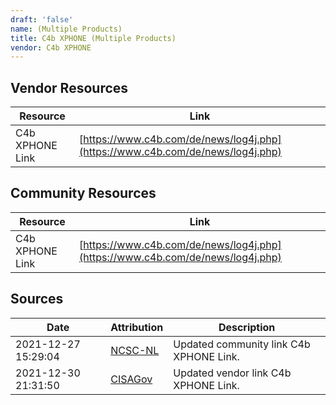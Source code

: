 ```yaml
---
draft: 'false'
name: (Multiple Products)
title: C4b XPHONE (Multiple Products)
vendor: C4b XPHONE
---
```


## Vendor Resources
| Resource | Link |
| --- | --- |
| C4b XPHONE Link | [https://www.c4b.com/de/news/log4j.php](https://www.c4b.com/de/news/log4j.php) |

## Community Resources
| Resource | Link |
| --- | --- |
| C4b XPHONE Link | [https://www.c4b.com/de/news/log4j.php](https://www.c4b.com/de/news/log4j.php) |


## Sources
| Date | Attribution | Description |
| --- | --- | --- |
| 2021-12-27 15:29:04 | [NCSC-NL](https://github.com/NCSC-NL/log4shell/blob/main/software/README.md) | Updated community link C4b XPHONE Link.  |
| 2021-12-30 21:31:50 | [CISAGov](https://raw.githubusercontent.com/cisagov/log4j-affected-db/develop/README.md) | Updated vendor link C4b XPHONE Link.  |
